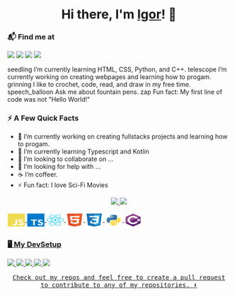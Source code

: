 <h1 align="center"> Hi there, I'm <a href="https://github.com/igorspestana">Igor</a>! 👋 </h1>

<div> 
  
  ### 📬 Find me at  
  
  <a href="https://github.com/igorspestana" target="_blank"><img src="https://img.shields.io/badge/-Github-black?style=for-the-badge&logo=github&logoColor=white" target="_blank"></a>
  <a href="https://instagram.com/igorspestana" target="_blank"><img src="https://img.shields.io/badge/-Instagram-%23E4405F?style=for-the-badge&logo=instagram&logoColor=white" target="_blank"></a>
  <a href = "mailto:igorspestana@gmail.com"><img src="https://img.shields.io/badge/-Gmail-%23333?style=for-the-badge&logo=gmail&logoColor=white" target="_blank"></a>
  <a href="https://www.linkedin.com/in/igorspestana/" target="_blank"><img src="https://img.shields.io/badge/-LinkedIn-%230077B5?style=for-the-badge&logo=linkedin&logoColor=white" target="_blank"></a> 
 
</div>  
seedling I’m currently learning HTML, CSS, Python, and C++.
telescope I’m currently working on creating webpages and learning how to progam.
grinning I like to crochet, code, read, and draw in my free time.
speech_balloon Ask me about fountain pens.
zap Fun fact: My first line of code was not "Hello World!"

### ⚡️ A Few Quick Facts

- 🔭 I’m currently working on creating fullstacks projects and learning how to progam.
- 🌱 I’m currently learning Typescript and Kotlin
- 👯 I’m looking to collaborate on ...
- 🤔 I’m looking for help with ...
- ☕️ I’m coffeer. <br/>
- ⚡ Fun fact: I love Sci-Fi Movies

<div align="center">
  <a href="https://beacons.ai/igorspestana">
  <img height="180em" src="https://github-readme-stats.vercel.app/api?username=igorspestana&show_icons=true&theme=github_dark&include_all_commits=true&count_private=true"/>
  <img height="180em" src="https://github-readme-stats.vercel.app/api/top-langs/?username=igorspestana&layout=compact&langs_count=7&theme=github_dark"/>
</div>
<div style="display: inline_block"><br>
  <img align="center" alt="Rafa-Js" height="30" width="40" src="https://raw.githubusercontent.com/devicons/devicon/master/icons/javascript/javascript-plain.svg">
  <img align="center" alt="Rafa-Ts" height="30" width="40" src="https://raw.githubusercontent.com/devicons/devicon/master/icons/typescript/typescript-plain.svg">
  <img align="center" alt="Rafa-React" height="30" width="40" src="https://raw.githubusercontent.com/devicons/devicon/master/icons/react/react-original.svg">
  <img align="center" alt="Rafa-HTML" height="30" width="40" src="https://raw.githubusercontent.com/devicons/devicon/master/icons/html5/html5-original.svg">
  <img align="center" alt="Rafa-CSS" height="30" width="40" src="https://raw.githubusercontent.com/devicons/devicon/master/icons/css3/css3-original.svg">
  <img align="center" alt="Rafa-Python" height="30" width="40" src="https://raw.githubusercontent.com/devicons/devicon/master/icons/python/python-original.svg">
  <img align="center" alt="Rafa-Csharp" height="30" width="40" src="https://raw.githubusercontent.com/devicons/devicon/master/icons/csharp/csharp-original.svg">

##

### 🖥️ My DevSetup
<img src="https://img.shields.io/badge/Linux-555555.svg?&style=flat-square&logo=linux&logoColor=0078D6">
<img src="https://img.shields.io/badge/Chrome-555555.svg?&style=flat-square&logo=google-chrome&logoColor=FABC0C">
<img src="https://img.shields.io/badge/VS Code-555555?style=flat-square&logo=visual-studio-code&logoColor=007ACC">
<img src="https://img.shields.io/badge/Android Studio-555555.svg?&style=flat-square&logo=android&logoColor=white">
<img src="https://img.shields.io/badge/Spotify-555555.svg?&style=flat-square&logo=spotify&logoColor=1ED760"> 

  <br>
  
  <p align="center"><samp>
Check out my repos and feel free to create a pull request to contribute to any of my repositories. ⬇️  
  </samp>
</p>
 
